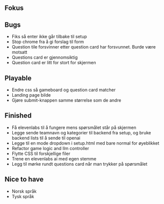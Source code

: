 ## Fokus


## Bugs
- Fiks så enter ikke går tilbake til setup
- Stop chrome fra å gi forslag til form 
- Question tile forsvinner etter question card har forsvunnet. Burde være motsatt
- Questions card er gjennomsiktig
- Question card er litt for stort for skjermen


## Playable
- Endre css så gameboard og question card matcher
- Landing page bilde
- Gjøre submit-knappen samme størrelse som de andre

## Finished
- Få elevenlabs til å fungere mens spørsmålet står på skjermen
- Legge sende teamnavn og kategorier til backend fra setup, og bruke backend lists til å sende til openai
- Legge til en mode dropdown i setup.html med bare normal for øyeblikket
- Refactor game logic and llm controller
- Flytte CSS til forskjellige filer
- Trene en elevenlabs ai med egen stemme
- Legg til mørke rundt questions card når man trykker på spørsmålet


## Nice to have
- Norsk språk
- Tysk språk

